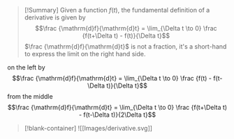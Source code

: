 > [!Summary]
> Given a function $f(t)$, the fundamental definition of a derivative is given by
> $$\frac {\mathrm{d}f}{\mathrm{d}t} = \lim_{\Delta t \to 0} \frac {f(t+\Delta t) - f(t)}{\Delta t}$$
> $\frac {\mathrm{d}f}{\mathrm{d}t}$ is not a fraction, it's a short-hand to express the limit on the right hand side.



on the left by  
$$\frac {\mathrm{d}f}{\mathrm{d}t} = \lim_{\Delta t \to 0} \frac {f(t) - f(t-\Delta t)}{\Delta t}$$
from the middle
$$\frac {\mathrm{d}f}{\mathrm{d}t} = \lim_{\Delta t \to 0} \frac {f(t+\Delta t) - f(t-\Delta t)}{2\Delta t}$$

> [!blank-container]
> ![[Images/derivative.svg]]